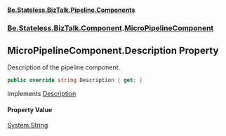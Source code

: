 #### [Be.Stateless.BizTalk.Pipeline.Components](README.md 'README')
### [Be.Stateless.BizTalk.Component](Be.Stateless.BizTalk.Component.md 'Be.Stateless.BizTalk.Component').[MicroPipelineComponent](MicroPipelineComponent.md 'Be.Stateless.BizTalk.Component.MicroPipelineComponent')

## MicroPipelineComponent.Description Property

Description of the pipeline component.

```csharp
public override string Description { get; }
```

Implements [Description](https://docs.microsoft.com/en-us/dotnet/api/Microsoft.BizTalk.Component.Interop.IBaseComponent.Description 'Microsoft.BizTalk.Component.Interop.IBaseComponent.Description')

#### Property Value
[System.String](https://docs.microsoft.com/en-us/dotnet/api/System.String 'System.String')